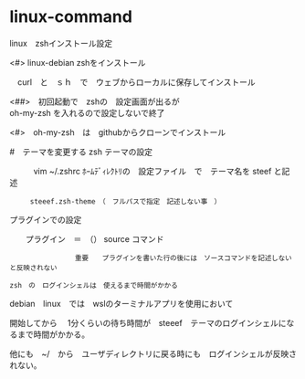 # linux-command
linux　zshインストール設定

<#> linux-debian zshをインストール<br>

　curl　と　ｓｈ　で　ウェブからローカルに保存してインストール
 
<##>　初回起動で　zshの　設定画面が出るが<br>
oh-my-zsh を入れるので設定しないで終了

<#>　oh-my-zsh　は　githubからクローンでインストール


#　テーマを変更する
zsh テーマの設定


　　　vim ~/.zshrc
         ﾎｰﾑﾃﾞｨﾚｸﾄﾘの　設定ファイル　で　テーマ名を steef と記述　
         
         steeef.zsh-theme　（　フルパスで指定　記述しない事　）

         

プラグインでの設定

　　プラグイン　＝　（）
  source コマンド

                    重要　　プラグインを書いた行の後には　ソースコマンドを記述しないと反映されない
                    
    zsh　の　ログインシェルは　使えるまで時間がかかる
   debian　linux　では　wslのターミナルアプリを使用において
   
   開始してから　   1分くらいの待ち時間が　steeef　テーマのログインシェルになるまで時間がかかる。
   
   
   他にも　~/　から　ユーザディレクトリに戻る時にも　ログインシェルが反映されない。
   
   
